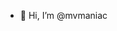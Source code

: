 - 👋 Hi, I’m @mvmaniac


<!---
mvmaniac/mvmaniac is a ✨ special ✨ repository because its `README.md` (this file) appears on your GitHub profile.
You can click the Preview link to take a look at your changes.
--->
